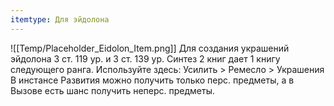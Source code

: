 ```yaml
---
itemtype: Для эйдолона
---
```

![[Temp/Placeholder_Eidolon_Item.png]]
Для создания украшений эйдолона 3 ст. 119 ур. и 3 ст. 139 ур. Синтез 2 книг дает 1 книгу следующего ранга. Используйте здесь: Усилить > Ремесло > Украшения В инстансе Развития можно получить только перс. предметы, а в Вызове есть шанс получить неперс. предметы.
